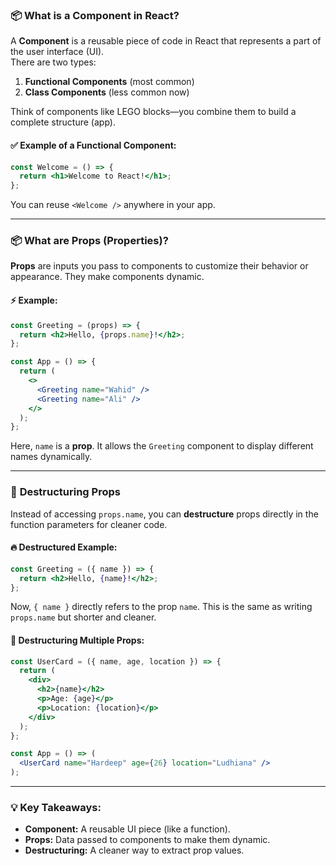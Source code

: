 ### 📦 **What is a Component in React?**  
A **Component** is a reusable piece of code in React that represents a part of the user interface (UI).  
There are two types:  
1. **Functional Components** (most common)  
2. **Class Components** (less common now)

Think of components like LEGO blocks—you combine them to build a complete structure (app).  

#### ✅ Example of a Functional Component:
```jsx
const Welcome = () => {
  return <h1>Welcome to React!</h1>;
};
```

You can reuse `<Welcome />` anywhere in your app.

---

### 📦 **What are Props (Properties)?**  
**Props** are inputs you pass to components to customize their behavior or appearance. They make components dynamic.  

#### ⚡ Example:
```jsx
const Greeting = (props) => {
  return <h2>Hello, {props.name}!</h2>;
};

const App = () => {
  return (
    <>
      <Greeting name="Wahid" />
      <Greeting name="Ali" />
    </>
  );
};
```
Here, `name` is a **prop**. It allows the `Greeting` component to display different names dynamically.

---

### 🚀 **Destructuring Props**  
Instead of accessing `props.name`, you can **destructure** props directly in the function parameters for cleaner code.  

#### 🔥 Destructured Example:
```jsx
const Greeting = ({ name }) => {
  return <h2>Hello, {name}!</h2>;
};
```
Now, `{ name }` directly refers to the prop `name`. This is the same as writing `props.name` but shorter and cleaner.

#### 🎯 Destructuring Multiple Props:
```jsx
const UserCard = ({ name, age, location }) => {
  return (
    <div>
      <h2>{name}</h2>
      <p>Age: {age}</p>
      <p>Location: {location}</p>
    </div>
  );
};

const App = () => (
  <UserCard name="Hardeep" age={26} location="Ludhiana" />
);
```

---

### 💡 **Key Takeaways:**
- **Component:** A reusable UI piece (like a function).
- **Props:** Data passed to components to make them dynamic.
- **Destructuring:** A cleaner way to extract prop values.
